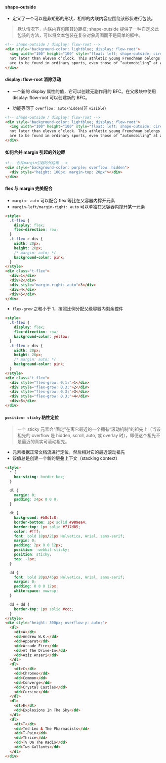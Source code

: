 #### shape-outside

- 定义了一个可以是非矩形的形状，相邻的内联内容应围绕该形状进行包装。

> 默认情况下，内联内容包围其边距框; shape-outside 提供了一种自定义此包装的方法，可以将文本包装在复杂对象周围而不是简单的框中。

```html
<!-- shape-outside / display: flow-root -->
<div style="background-color: lightblue; display: flow-root">
  <img width="100" height="100" style="float: left; shape-outside: circle(50%); margin: 30px" src="https://t7.baidu.com/it/u=4162611394,4275913936&fm=193&f=GIF" /> for him at his house, after dinner,
  not later than eleven o’clock. This athletic young Frenchman belongs to a small set of Parisian sportsmen, who have taken up “ballooning” as a pastime. After having exhausted all the sensations that
  are to be found in ordinary sports, even those of “automobiling” at a breakneck speed, the members of the “Aéro Club” now seek in
</div>
```

#### display: flow-root 消除浮动

- 一个新的 display 属性的值，它可以创建无副作用的 BFC。在父级块中使用 display: flow-root 可以创建新的 BFC。

- 功能等同于 `overflow: auto/hidden`(非 `visible`)

```html
<!-- shape-outside / display: flow-root -->
<div style="background-color: lightblue; display: flow-root">
  <img width="100" height="100" style="float: left; shape-outside: circle(50%); margin: 30px" src="https://t7.baidu.com/it/u=4162611394,4275913936&fm=193&f=GIF" /> for him at his house, after dinner,
  not later than eleven o’clock. This athletic young Frenchman belongs to a small set of Parisian sportsmen, who have taken up “ballooning” as a pastime. After having exhausted all the sensations that
  are to be found in ordinary sports, even those of “automobiling” at a breakneck speed, the members of the “Aéro Club” now seek in
</div>
```

#### 如何合并 margin 引起的外边距

```html
<!-- 合并margin引起的外边距 -->
<div style="background-color: purple; overflow: hidden">
  <div style="height: 100px; margin-top: 20px"></div>
</div>
```

#### flex 与 margin 完美配合

- `margin: auto` 可以配合 flex 等比在父容器内撑开元素
- `margin-left/margin-right: auto` 可以单独在父容器内撑开某一元素

```html
<style>
  .t-flex {
    display: flex;
    flex-direction: row;
  }
  .t-flex > div {
    width: 20px;
    height: 20px;
    /* margin: auto; */
    background-color: pink;
  }
</style>
<div class="t-flex">
  <div>1</div>
  <div>2</div>
  <div style="margin-right: auto">3</div>
  <div>4</div>
  <div>5</div>
</div>
```

- `flex-grow` 之和小于 1，按照比例分配父级容器内剩余控件

```html
<style>
  .t-flex {
    display: flex;
    flex-direction: row;
    background-color: yellow;
  }
  .t-flex > div {
    width: 20px;
    height: 20px;
    /* margin: auto; */
    background-color: pink;
  }
</style>
<div class="t-flex">
  <div style="flex-grow: 0.1;">1</div>
  <div style="flex-grow: 0.3;">2</div>
  <div style="flex-grow: 0.3;">3</div>
  <div style="flex-grow: 0.3;">4</div>
  <div>5</div>
</div>
```

#### `position: sticky` 粘性定位

> 一个 sticky 元素会“固定”在离它最近的一个拥有“滚动机制”的祖先上（当该祖先的 overflow 是 hidden, scroll, auto, 或 overlay 时），即便这个祖先不是最近的真实可滚动祖先。

- 元素根据正常文档流进行定位，然后相对它的最近滚动祖先
- 该值总是创建一个新的层叠上下文（stacking context）

```html
<style>
  * {
    box-sizing: border-box;
  }

  dl {
    margin: 0;
    padding: 24px 0 0 0;
  }

  dt {
    background: #b8c1c8;
    border-bottom: 1px solid #989ea4;
    border-top: 1px solid #717d85;
    color: #fff;
    font: bold 18px/21px Helvetica, Arial, sans-serif;
    margin: 0;
    padding: 2px 0 0 12px;
    position: -webkit-sticky;
    position: sticky;
    top: -1px;
  }

  dd {
    font: bold 20px/45px Helvetica, Arial, sans-serif;
    margin: 0;
    padding: 0 0 0 12px;
    white-space: nowrap;
  }

  dd + dd {
    border-top: 1px solid #ccc;
  }
</style>
<div style="height: 300px; overflow-y: auto;">
  <dl>
    <dt>A</dt>
    <dd>Andrew W.K.</dd>
    <dd>Apparat</dd>
    <dd>Arcade Fire</dd>
    <dd>At The Drive-In</dd>
    <dd>Aziz Ansari</dd>
  </dl>
  <dl>
    <dt>C</dt>
    <dd>Chromeo</dd>
    <dd>Common</dd>
    <dd>Converge</dd>
    <dd>Crystal Castles</dd>
    <dd>Cursive</dd>
  </dl>
  <dl>
    <dt>E</dt>
    <dd>Explosions In The Sky</dd>
  </dl>
  <dl>
    <dt>T</dt>
    <dd>Ted Leo & The Pharmacists</dd>
    <dd>T-Pain</dd>
    <dd>Thrice</dd>
    <dd>TV On The Radio</dd>
    <dd>Two Gallants</dd>
  </dl>
</div>
```
